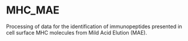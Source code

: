 # MHC_MAE
Processing of data for the identification of immunopeptides presented in cell surface MHC molecules from Mild Acid Elution (MAE). 
